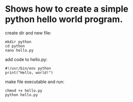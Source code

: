 # Shows how to create a simple python hello world program.
create dir and new file:
```
mkdir python
cd python
nano hello.py
```
add code to hello.py:
```
#!/usr/bin/env python
print("Hello, world!")
```
make file executable and run:
```
chmod +x hello.py
python hello.py
```
